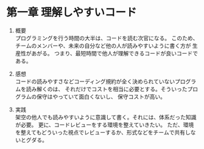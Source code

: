 第一章 理解しやすいコード
===
1. 概要  
プログラミングを行う時間の大半は、コードを読む次官になる。
このため、チームのメンバーや、未来の自分など他の人が読みやすいように書く方が
生産性があがる。
つまり、最短時間で他人が理解できるコードが良いコードである。

2. 感想  
コードの読みやすさなどコーディング規約が全く決められていないプログラムを読み解くのは、
それだけでコストを相当に必要とする。そういったプログラムの保守はやっていて面白くないし、
保守コストが高い。

3. 実践  
架空の他人でも読みやすいように意識して書く。それには、体系だった知識が必要。
更に、コードレビューをする環境を整えていきたい。
ただ、環境を整えてもどういった視点でレビューするか、形式などをチームで共有しないとグダる。
